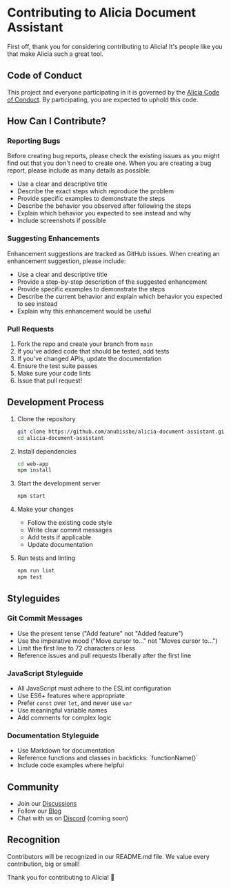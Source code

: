 # Contributing to Alicia Document Assistant

First off, thank you for considering contributing to Alicia! It's people like you that make Alicia such a great tool.

## Code of Conduct

This project and everyone participating in it is governed by the [Alicia Code of Conduct](CODE_OF_CONDUCT.md). By participating, you are expected to uphold this code.

## How Can I Contribute?

### Reporting Bugs

Before creating bug reports, please check the existing issues as you might find out that you don't need to create one. When you are creating a bug report, please include as many details as possible:

* Use a clear and descriptive title
* Describe the exact steps which reproduce the problem
* Provide specific examples to demonstrate the steps
* Describe the behavior you observed after following the steps
* Explain which behavior you expected to see instead and why
* Include screenshots if possible

### Suggesting Enhancements

Enhancement suggestions are tracked as GitHub issues. When creating an enhancement suggestion, please include:

* Use a clear and descriptive title
* Provide a step-by-step description of the suggested enhancement
* Provide specific examples to demonstrate the steps
* Describe the current behavior and explain which behavior you expected to see instead
* Explain why this enhancement would be useful

### Pull Requests

1. Fork the repo and create your branch from `main`
2. If you've added code that should be tested, add tests
3. If you've changed APIs, update the documentation
4. Ensure the test suite passes
5. Make sure your code lints
6. Issue that pull request!

## Development Process

1. Clone the repository
   ```bash
   git clone https://github.com/anubissbe/alicia-document-assistant.git
   cd alicia-document-assistant
   ```

2. Install dependencies
   ```bash
   cd web-app
   npm install
   ```

3. Start the development server
   ```bash
   npm start
   ```

4. Make your changes
   - Follow the existing code style
   - Write clear commit messages
   - Add tests if applicable
   - Update documentation

5. Run tests and linting
   ```bash
   npm run lint
   npm test
   ```

## Styleguides

### Git Commit Messages

* Use the present tense ("Add feature" not "Added feature")
* Use the imperative mood ("Move cursor to..." not "Moves cursor to...")
* Limit the first line to 72 characters or less
* Reference issues and pull requests liberally after the first line

### JavaScript Styleguide

* All JavaScript must adhere to the ESLint configuration
* Use ES6+ features where appropriate
* Prefer `const` over `let`, and never use `var`
* Use meaningful variable names
* Add comments for complex logic

### Documentation Styleguide

* Use Markdown for documentation
* Reference functions and classes in backticks: \`functionName()\`
* Include code examples where helpful

## Community

* Join our [Discussions](https://github.com/anubissbe/alicia-document-assistant/discussions)
* Follow our [Blog](https://github.com/anubissbe/alicia-document-assistant/wiki)
* Chat with us on [Discord](https://discord.gg/alicia) (coming soon)

## Recognition

Contributors will be recognized in our README.md file. We value every contribution, big or small!

Thank you for contributing to Alicia! 🎉